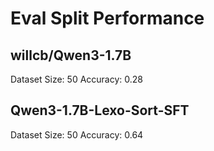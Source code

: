 # Eval Split Performance

## willcb/Qwen3-1.7B
Dataset Size: 50
Accuracy: 0.28

## Qwen3-1.7B-Lexo-Sort-SFT 
Dataset Size: 50
Accuracy: 0.64